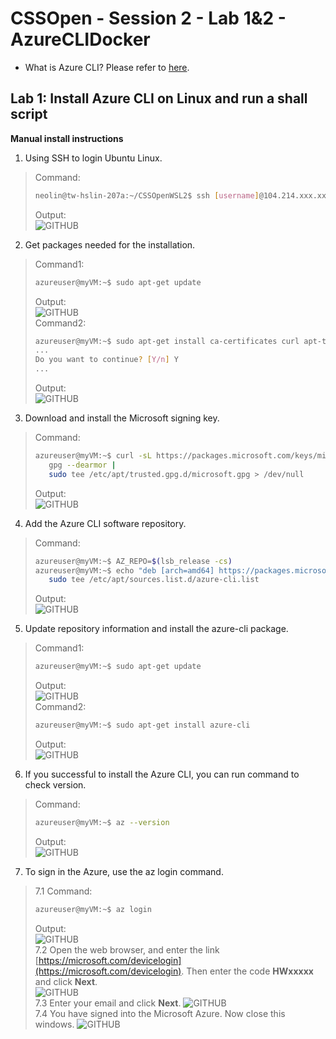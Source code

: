 # CSSOpen - Session 2 - Lab 1&2 - AzureCLIDocker

- What is Azure CLI? Please refer to [here](https://docs.microsoft.com/en-us/cli/azure/what-is-azure-cli?view=azure-cli-latest).

## Lab 1: Install Azure CLI on Linux and run a shall script

**Manual install instructions**

1. Using SSH to login Ubuntu Linux.
> Command:<br>
> ```bash
> neolin@tw-hslin-207a:~/CSSOpenWSL2$ ssh [username]@104.214.xxx.xxx
> ```
> Output:<br>
> ![GITHUB](https://github.com/neolin-ms/CSSOpenAzureCLIDocker/blob/master/AzureCLIImages/1_1.png "1_1")<br>
2. Get packages needed for the installation.
> Command1:<br> 
> ```bash
> azureuser@myVM:~$ sudo apt-get update
> ```
> Output:<br>
> ![GITHUB](https://github.com/neolin-ms/CSSOpenAzureCLIDocker/blob/master/AzureCLIImages/1_2.png "1_2")<br>
> Command2:<br>
> ```bash
> azureuser@myVM:~$ sudo apt-get install ca-certificates curl apt-transport-https lsb-release gnupg
> ...
> Do you want to continue? [Y/n] Y
> ...
> ```
> Output:<br>
> ![GITHUB](https://github.com/neolin-ms/CSSOpenAzureCLIDocker/blob/master/AzureCLIImages/1_3.png "1_3")<br>
3. Download and install the Microsoft signing key.
> Command:<br> 
> ```bash
> azureuser@myVM:~$ curl -sL https://packages.microsoft.com/keys/microsoft.asc |
>    gpg --dearmor |
>    sudo tee /etc/apt/trusted.gpg.d/microsoft.gpg > /dev/null 
> ```
> Output:<br>
> ![GITHUB](https://github.com/neolin-ms/CSSOpenAzureCLIDocker/blob/master/AzureCLIImages/1_4.png "1_4")<br>
4. Add the Azure CLI software repository.
> Command:<br>
> ```bash
> azureuser@myVM:~$ AZ_REPO=$(lsb_release -cs)
> azureuser@myVM:~$ echo "deb [arch=amd64] https://packages.microsoft.com/repos/azure-cli/ $AZ_REPO main" |
>    sudo tee /etc/apt/sources.list.d/azure-cli.list
> ```
> Output:<br>
> ![GITHUB](https://github.com/neolin-ms/CSSOpenAzureCLIDocker/blob/master/AzureCLIImages/1_5.png "1_5")<br>
5. Update repository information and install the azure-cli package. 
> Command1:<br>
> ```bash
> azureuser@myVM:~$ sudo apt-get update
> ```
> Output:<br>
> ![GITHUB](https://github.com/neolin-ms/CSSOpenAzureCLIDocker/blob/master/AzureCLIImages/1_6.png "1_6")<br>
> Command2:<br>
> ```bash
> azureuser@myVM:~$ sudo apt-get install azure-cli
> ```
> Output:<br>
> ![GITHUB](https://github.com/neolin-ms/CSSOpenAzureCLIDocker/blob/master/AzureCLIImages/1_7.png "1_7")<br>
6. If you successful to install the Azure CLI, you can run command to check version.  
> Command:<br>
> ```bash 
> azureuser@myVM:~$ az --version
> ```
> Output:<br>
> ![GITHUB](https://github.com/neolin-ms/CSSOpenAzureCLIDocker/blob/master/AzureCLIImages/1_8.png "1_8")<br>
7. To sign in the Azure, use the az login command.
> 7.1 Command:<br>
> ```bash
> azureuser@myVM:~$ az login
> ```
> Output:<br>
> ![GITHUB](https://github.com/neolin-ms/CSSOpenAzureCLIDocker/blob/master/AzureCLIImages/1_9.png "1_9")<br>
> 7.2 Open the web browser, and enter the link [https://microsoft.com/devicelogin](https://microsoft.com/devicelogin). Then enter the code **HWxxxxx** and click **Next**.<br> 
> ![GITHUB](https://github.com/neolin-ms/CSSOpenAzureCLIDocker/blob/master/AzureCLIImages/1_10.png "1_10")<br>
> 7.3 Enter your email and click **Next**. 
> ![GITHUB](https://github.com/neolin-ms/CSSOpenAzureCLIDocker/blob/master/AzureCLIImages/1_11.png "1_11")<br>
> 7.4 You have signed into the Microsoft Azure. Now close this windows. 
> ![GITHUB](https://github.com/neolin-ms/CSSOpenAzureCLIDocker/blob/master/AzureCLIImages/1_12.png "1_12")<br>
